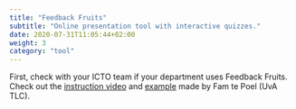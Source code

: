 ```yaml
---
title: "Feedback Fruits"
subtitle: "Online presentation tool with interactive quizzes."
date: 2020-07-31T11:05:44+02:00
weight: 3
category: "tool"
---
```


First, check with your ICTO team if your department uses Feedback Fruits. Check out the [instruction video](https://youtu.be/IwWdNev_aC0) and [example](https://youtu.be/nXNsAZHymZE) made by Fam te Poel (UvA TLC).
